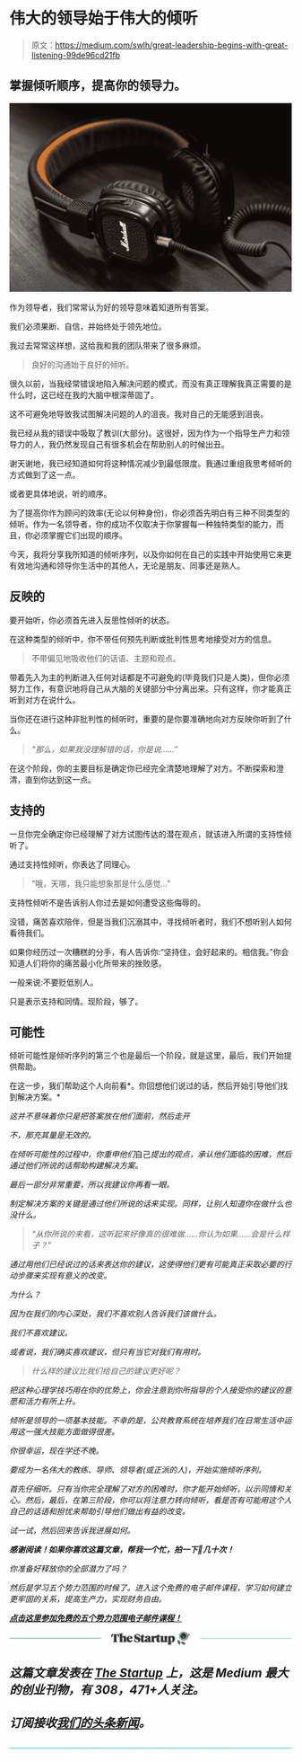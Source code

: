 # 伟大的领导始于伟大的倾听

> 原文：<https://medium.com/swlh/great-leadership-begins-with-great-listening-99de96cd21fb>

## 掌握倾听顺序，提高你的领导力。

![](img/c449cd7c3ad89be8f9b7ea0d56123d68.png)

作为领导者，我们常常认为好的领导意味着知道所有答案。

我们必须果断、自信，并始终处于领先地位。

我过去常常这样想，这给我和我的团队带来了很多麻烦。

> 良好的沟通始于良好的倾听。

很久以前，当我经常错误地陷入解决问题的模式，而没有真正理解我真正需要的是什么时，这已经在我的大脑中根深蒂固了。

这不可避免地导致我试图解决问题的人的沮丧。我对自己的无能感到沮丧。

我已经从我的错误中吸取了教训(大部分)。这很好，因为作为一个指导生产力和领导力的人，我仍然发现自己有很多机会在帮助别人的时候出丑。

谢天谢地，我已经知道如何将这种情况减少到最低限度。我通过重组我思考倾听的方式做到了这一点。

或者更具体地说，听的顺序。

为了提高你作为顾问的效率(无论以何种身份)，你必须首先明白有三种不同类型的倾听。作为一名领导者，你的成功不仅取决于你掌握每一种独特类型的能力，而且，你必须掌握它们出现的顺序。

今天，我将分享我所知道的倾听序列，以及你如何在自己的实践中开始使用它来更有效地沟通和领导你生活中的其他人，无论是朋友、同事还是熟人。

## 反映的

要开始听，你必须首先进入反思性倾听的状态。

在这种类型的倾听中，你不带任何预先判断或批判性思考地接受对方的信息。

> 不带偏见地吸收他们的话语、主题和观点。

带着先入为主的判断进入任何对话都是不可避免的(毕竟我们只是人类)，但你必须努力工作，有意识地将自己从大脑的关键部分中分离出来。只有这样，你才能真正听到对方在说什么。

当你还在进行这种非批判性的倾听时，重要的是你要准确地向对方反映你听到了什么。

> *“那么，如果我没理解错的话，你是说……”*

在这个阶段，你的主要目标是确定你已经完全清楚地理解了对方。不断探索和澄清，直到你达到这一点。

## 支持的

一旦你完全确定你已经理解了对方试图传达的潜在观点，就该进入所谓的支持性倾听了。

通过支持性倾听，你表达了同理心。

> “哦，天哪，我只能想象那是什么感觉…”

支持性倾听不是告诉别人你过去是如何遭受这些侮辱的。

没错，痛苦喜欢陪伴，但是当我们沉溺其中，寻找倾听者时，我们不想听别人如何看待我们。

如果你经历过一次糟糕的分手，有人告诉你:“坚持住，会好起来的。相信我。”你会知道人们将你的痛苦最小化所带来的挫败感。

一般来说:不要贬低别人。

只是表示支持和同情。现阶段，够了。

## 可能性

倾听可能性是倾听序列的第三个也是最后一个阶段，就是这里，最后，我们开始提供帮助。

在这一步，我们帮助这个人向前看*。你回想他们说过的话，然后开始引导他们找到解决方案。*

*这并不意味着你只是把答案放在他们面前，然后走开*

*不，那充其量是无效的。*

*在倾听可能性的过程中，你重申他们*自己*提出的观点，承认他们面临的困难，然后通过他们所说的话帮助构建解决方案。*

*最后一部分非常重要，所以我建议你再看一眼。*

*制定解决方案的关键是通过他们所说的话来实现。同样，让别人知道你在做什么也没什么。*

> *“从你所说的来看，这听起来好像真的很难做……你认为如果……会是什么样子？”*

*通过用他们已经说过的话来表达你的建议，这使得他们更有可能真正采取必要的行动步骤来实现有意义的改变。*

*为什么？*

*因为在我们的内心深处，我们不喜欢别人告诉我们该做什么。*

*我们不喜欢建议。*

*或者说，我们确实喜欢建议，但只有当它对我们有用时。*

> *什么样的建议比我们给自己的建议更好呢？*

*把这种心理学技巧用在你的优势上，你会注意到你所指导的个人接受你的建议的意愿和活力有所上升。*

*倾听是领导的一项基本技能。不幸的是，公共教育系统在培养我们在日常生活中运用这一强大技能方面做得很差。*

*你很幸运，现在学还不晚。*

*要成为一名伟大的教练、导师、领导者(或正派的人)，开始实施倾听序列。*

*首先仔细听。只有当你完全理解了对方的困难时，你才能开始倾听，以示同情和关心。然后，最后，在第三阶段，你可以将注意力转向倾听，看是否有可能用这个人自己的话语和担忧来帮助引导他们做出有益的改变。*

*试一试，然后回来告诉我进展如何。*

***感谢阅读！如果你喜欢这篇文章，帮我一个忙，拍一下**👏**几十次！***

*你准备好释放你的全部潜力了吗？*

*然后是学习五个势力范围的时候了。进入这个免费的电子邮件课程，学习如何建立更牢固的关系，提高生产力，实现财务自由。*

*[**点击这里参加免费的五个势力范围电子邮件课程！**](http://www.thehyperfocusedmind.com/)*

*[![](img/308a8d84fb9b2fab43d66c117fcc4bb4.png)](https://medium.com/swlh)*

## *这篇文章发表在 [The Startup](https://medium.com/swlh) 上，这是 Medium 最大的创业刊物，有 308，471+人关注。*

## *订阅接收[我们的头条新闻](http://growthsupply.com/the-startup-newsletter/)。*

*[![](img/b0164736ea17a63403e660de5dedf91a.png)](https://medium.com/swlh)*